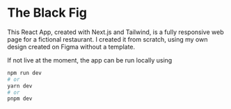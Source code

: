 # The Black Fig

This React App, created with Next.js and Tailwind, is a fully responsive web page for a fictional restaurant. I created it from scratch, using my own design created on Figma without a template.

If not live at the moment, the app can be run locally using

```bash
npm run dev
# or
yarn dev
# or
pnpm dev
```
